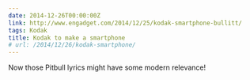 ```yaml
---
date: 2014-12-26T00:00:00Z
link: http://www.engadget.com/2014/12/25/kodak-smartphone-bullitt/
tags: Kodak
title: Kodak to make a smartphone
# url: /2014/12/26/kodak-smartphone/
---
```


Now those Pitbull lyrics might have some modern relevance!
